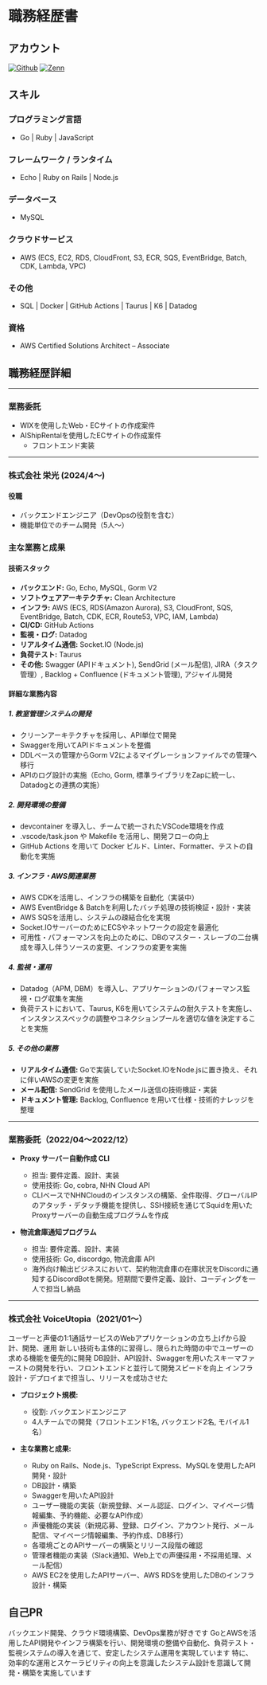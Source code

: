 # 職務経歴書

## アカウント

[![Github](https://img.shields.io/badge/git_shochann-%2312100E.svg?&style=flat-square&logo=Github&logoColor=white)](https://github.com/git-shochann)
[![Zenn](https://img.shields.io/badge/shochann00-3EA8FF.svg?&style=flat-square&logo=Zenn&logoColor=white)](https://zenn.dev/shochann00)

## スキル

### プログラミング言語

- Go | Ruby | JavaScript

### フレームワーク / ランタイム

- Echo | Ruby on Rails | Node.js

### データベース

- MySQL

### クラウドサービス

- AWS (ECS, EC2, RDS, CloudFront, S3, ECR, SQS, EventBridge, Batch, CDK, Lambda, VPC)

### その他

- SQL | Docker | GitHub Actions | Taurus | K6 | Datadog

### 資格

- AWS Certified Solutions Architect – Associate

## 職務経歴詳細

---

### 業務委託

- WIXを使用したWeb・ECサイトの作成案件
- AIShipRentalを使用したECサイトの作成案件
  - フロントエンド実装

---

### 株式会社 栄光 (2024/4〜)

#### 役職

- バックエンドエンジニア（DevOpsの役割を含む）
- 機能単位でのチーム開発（5人〜）

### 主な業務と成果

#### 技術スタック

- **バックエンド:** Go, Echo, MySQL, Gorm V2
- **ソフトウェアアーキテクチャ:** Clean Architecture
- **インフラ:** AWS (ECS, RDS(Amazon Aurora), S3, CloudFront, SQS, EventBridge, Batch, CDK, ECR, Route53, VPC, IAM, Lambda)
- **CI/CD:** GitHub Actions
- **監視・ログ:** Datadog
- **リアルタイム通信:** Socket.IO (Node.js)
- **負荷テスト:** Taurus
- **その他:** Swagger (APIドキュメント), SendGrid (メール配信), JIRA（タスク管理）, Backlog + Confluence (ドキュメント管理), アジャイル開発

#### 詳細な業務内容

##### 1. 教室管理システムの開発

- クリーンアーキテクチャを採用し、API単位で開発
- Swaggerを用いてAPIドキュメントを整備
- DDLベースの管理からGorm V2によるマイグレーションファイルでの管理へ移行
- APIのログ設計の実施（Echo, Gorm, 標準ライブラリをZapに統一し、Datadogとの連携の実施）

##### 2. 開発環境の整備

- devcontainer を導入し、チームで統一されたVSCode環境を作成
- .vscode/task.json や Makefile を活用し、開発フローの向上
- GitHub Actions を用いて Docker ビルド、Linter、Formatter、テストの自動化を実施

##### 3. インフラ・AWS関連業務

- AWS CDKを活用し、インフラの構築を自動化（実装中）
- AWS EventBridge & Batchを利用したバッチ処理の技術検証・設計・実装
- AWS SQSを活用し、システムの疎結合化を実現
- Socket.IOサーバーのためにECSやネットワークの設定を最適化
- 可用性・パフォーマンスを向上のために、DBのマスター・スレーブの二台構成を導入し伴うソースの変更、インフラの変更を実施

##### 4. 監視・運用

- Datadog（APM, DBM）を導入し、アプリケーションのパフォーマンス監視・ログ収集を実施
- 負荷テストにおいて、Taurus, K6を用いてシステムの耐久テストを実施し、インスタンススペックの調整やコネクションプールを適切な値を決定することを実施

##### 5. その他の業務

- **リアルタイム通信:** Goで実装していたSocket.IOをNode.jsに置き換え、それに伴いAWSの変更を実施
- **メール配信:** SendGrid を使用したメール送信の技術検証・実装
- **ドキュメント管理:** Backlog, Confluence を用いて仕様・技術的ナレッジを整理

---

### 業務委託（2022/04〜2022/12）

- **Proxy サーバー自動作成 CLI**

  - 担当: 要件定義、設計、実装
  - 使用技術: Go, cobra, NHN Cloud API
  - CLIベースでNHNCloudのインスタンスの構築、全件取得、グローバルIPのアタッチ・デタッチ機能を提供し、SSH接続を通じてSquidを用いたProxyサーバーの自動生成プログラムを作成

- **物流倉庫通知プログラム**

  - 担当: 要件定義、設計、実装
  - 使用技術: Go, discordgo, 物流倉庫 API
  - 海外向け輸出ビジネスにおいて、契約物流倉庫の在庫状況をDiscordに通知するDiscordBotを開発。短期間で要件定義、設計、コーディングを一人で担当し納品

---

### 株式会社 VoiceUtopia（2021/01〜）

ユーザーと声優の1:1通話サービスのWebアプリケーションの立ち上げから設計、開発、運用
新しい技術も主体的に習得し、限られた時間の中でユーザーの求める機能を優先的に開発
DB設計、API設計、Swaggerを用いたスキーマファーストの開発を行い、フロントエンドと並行して開発スピードを向上
インフラ設計・デプロイまで担当し、リリースを成功させた

- **プロジェクト規模:**
  - 役割: バックエンドエンジニア
  - 4人チームでの開発（フロントエンド1名, バックエンド2名, モバイル1名）

- **主な業務と成果:**
  - Ruby on Rails、Node.js、TypeScript Express、MySQLを使用したAPI開発・設計
  - DB設計・構築
  - Swaggerを用いたAPI設計
  - ユーザー機能の実装（新規登録、メール認証、ログイン、マイページ情報編集、予約機能、必要なAPI作成）
  - 声優機能の実装（新規応募、登録、ログイン、アカウント発行、メール配信、マイページ情報編集、予約作成、DB移行）
  - 各環境ごとのAPIサーバーの構築とリリース段階の確認
  - 管理者機能の実装（Slack通知、Web上での声優採用・不採用処理、メール配信）
  - AWS EC2を使用したAPIサーバー、AWS RDSを使用したDBのインフラ設計・構築

## 自己PR

バックエンド開発、クラウド環境構築、DevOps業務が好きです
GoとAWSを活用したAPI開発やインフラ構築を行い、開発環境の整備や自動化、負荷テスト・監視システムの導入を通じて、安定したシステム運用を実現しています
特に、効率的な運用とスケーラビリティの向上を意識したシステム設計を意識して開発・構築を実施しています
